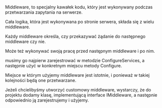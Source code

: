 ﻿Middleware, to specjalny kawałek kodu, który jest
wykonywany podczas przetwarzania zapytania na serwerze.

Cała logika, która jest wykonywana po stronie serwera,
składa się z wielu middleware.

Każdy middleware określa, czy przekazywać żądanie do
następnego middleware czy nie.

Może też wykonywać swoją pracę przed następnym
middleware i po nim.

musimy go najpierw zarejestrować w metodzie
ConfigureServices, a następnie użyć w konkretnym
miejscu metody Configure.

Miejsce w którym użyjemy middleware jest istotnie,
i ponieważ w takiej kolejności będą one przetwarzane.

Jeżeli chcielibyśmy utworzyć customowy middleware,
wystarczy, że do projektu dodamy klasę,
implementującą interface IMiddleware, a następnie
odpowiednio ją zarejestrujemy i użyjemy.